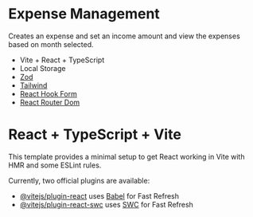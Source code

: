 # Expense Management

Creates an expense and set an income amount and view the expenses based on month selected.

- Vite + React + TypeScript
- Local Storage
- [Zod](https://zod.dev/)
- [Tailwind](https://tailwindcss.com/)
- [React Hook Form](https://react-hook-form.com/)
- [React Router Dom](https://reactrouter.com/)

# React + TypeScript + Vite

This template provides a minimal setup to get React working in Vite with HMR and some ESLint rules.

Currently, two official plugins are available:

- [@vitejs/plugin-react](https://github.com/vitejs/vite-plugin-react/blob/main/packages/plugin-react/README.md) uses [Babel](https://babeljs.io/) for Fast Refresh
- [@vitejs/plugin-react-swc](https://github.com/vitejs/vite-plugin-react-swc) uses [SWC](https://swc.rs/) for Fast Refresh
